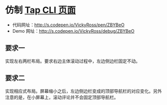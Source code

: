 # 仿制 [Tap CLI 页面](http://www.node-tap.org/cli/)

- 代码网址：http://s.codepen.io/VickyRoss/pen/ZBYBeO
- Demo 网址：http://s.codepen.io/VickyRoss/debug/ZBYBeO

## 要求一

实现左右两栏布局。要求右边主体滚动过程中，左边侧边栏固定不动。

## 要求二

实现相应式布局。屏幕缩小之后，左边侧边栏变成的顶部导航栏的对应变化。另外注意的是，在小屏幕上，滚动评论并不会固定顶部导航栏。
